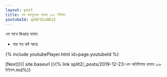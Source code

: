 ```yaml
---
layout: post
title: ওম মহাদ্যুতায় নামায ১০৮ টাইমস
youtubeId: qVOFIGxDDiE
---
```

 
 
 ওম সাথে জিহ্বায় নামায  
 
 -  যার শত কষ্ট আছে 
 
  
 
  
 
 
 
 
 
 


{% include youtubePlayer.html id=page.youtubeId %}
 
[Next]({{ site.baseurl }}{% link  split2/_posts/2019-12-23-ওম অনিমিশায় নামায ১০৮ টাইমস.md%})
 
